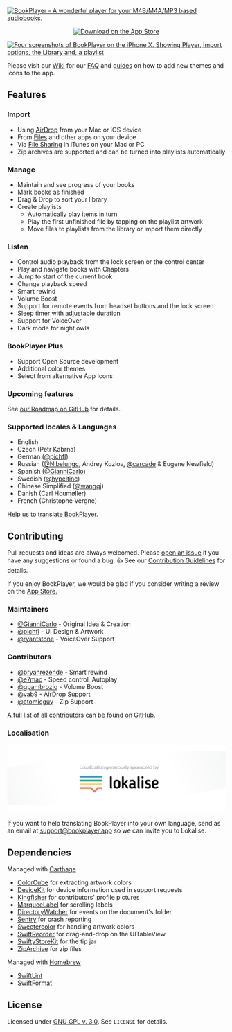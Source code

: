 [![BookPlayer - A wonderful player for your M4B/M4A/MP3 based audiobooks.](./.github/readme-header@2x.png)](https://itunes.apple.com/us/app/bookplayer-audio-book-player/id1138219998?ls=1&amp;mt=8)

<p align="center">
    <a href="https://itunes.apple.com/us/app/bookplayer-audio-book-player/id1138219998?ls=1&amp;mt=8">
        <img src="./.github/app-store-badge.svg" alt="Download on the App Store">
    </a>
</p>

[![Four screenshots of BookPlayer on the iPhone X. Showing Player, Import options, the Library and, a playlist](./.github/readme-screenshots@2x.png)](https://itunes.apple.com/us/app/bookplayer-audio-book-player/id1138219998?ls=1&amp;mt=8)

Please visit our [Wiki](https://github.com/TortugaPower/BookPlayer/wiki) for our [FAQ](https://github.com/TortugaPower/BookPlayer/wiki/FAQ) and [guides](https://github.com/TortugaPower/BookPlayer/wiki/Developer-Guide) on how to add new themes and icons to the app.

## Features

### Import

- Using [AirDrop](https://support.apple.com/en-us/HT204144#receive)  from your Mac or iOS device
- From [Files](https://support.apple.com/en-us/ht206481) and other apps on your device
- Via [File Sharing](https://support.apple.com/en-us/HT201301) in iTunes on your Mac or PC
- Zip archives are supported and can be turned into playlists automatically

### Manage 

- Maintain and see progress of your books
- Mark books as finished
- Drag & Drop to sort your library
- Create playlists
    - Automatically play items in turn
    - Play the first unfinished file by tapping on the playlist artwork
    - Move files to playlists from the library or import them directly

### Listen

- Control audio playback from the lock screen or the control center
- Play and navigate books with Chapters
- Jump to start of the current book
- Change playback speed
- Smart rewind
- Volume Boost
- Support for remote events from headset buttons and the lock screen
- Sleep timer with adjustable duration
- Support for VoiceOver
- Dark mode for night owls

### BookPlayer Plus

- Support Open Source development
- Additional color themes
- Select from alternative App Icons

### Upcoming features

See [our Roadmap on GitHub](https://github.com/GianniCarlo/Audiobook-Player/projects/1) for details.

### Supported locales & Languages

- English
- Czech (Petr Kabrna)
- German ([@pichfl](https://github.com/pichfl))
- Russian ([@Nibelungc](https://github.com/Nibelungc), Andrey Kozlov, [@carcade](https://github.com/carcade) & Eugene Newfield)
- Spanish ([@GianniCarlo](https://github.com/GianniCarlo))
- Swedish ([@hypeitinc](https://github.com/hypeitinc))
- Chinese Simplified ([@wangqj](https://twitter.com/wangqj))
- Danish (Carl Houmøller)
- French (Christophe Vergne)

Help us to [translate BookPlayer](#localisation).

## Contributing

Pull requests and ideas are always welcomed. Please [open an issue](https://github.com/GianniCarlo/Audiobook-Player/issues/new) if you have any suggestions or found a bug. 👍 See our [Contribution Guidelines](./CONTRIBUTING.md) for details.

If you enjoy BookPlayer, we would be glad if you consider writing a review on the [App Store.](https://itunes.apple.com/us/app/bookplayer-audio-book-player/id1138219998?ls=1&amp;mt=8)

### Maintainers

- [@GianniCarlo](https://github.com/GianniCarlo) - Original Idea & Creation
- [@pichfl](https://github.com/pichfl) - UI Design & Artwork
- [@ryantstone](https://github.com/ryantstone) - VoiceOver Support

### Contributors

- [@bryanrezende](https://github.com/bryanrezende) - Smart rewind
- [@e7mac](https://github.com/e7mac) - Speed control, Autoplay
- [@gpambrozio](https://github.com/gpambrozio) - Volume Boost
- [@vab9](https://github.com/vab9) - AirDrop Support
- [@atomicguy](https://github.com/atomicguy) - Zip Support

A full list of all contributors can be found [on GitHub.](https://github.com/GianniCarlo/Audiobook-Player/graphs/contributors)

### Localisation

[![Localization generously sponsored by Lokalise, the best platform for adding lodalization to your applications](./.github/lokalise@2x.png)](https://lokalise.com/)

If you want to help translating BookPlayer into your own language, send as an email at support@bookplayer.app so we can invite you to Lokalise.

## Dependencies

Managed with [Carthage](https://github.com/Carthage/Carthage)

- [ColorCube](https://github.com/pixelogik/ColorCube) for extracting artwork colors
- [DeviceKit](https://github.com/dennisweissmann/DeviceKit) for device information used in support requests
- [Kingfisher](https://github.com/onevcat/Kingfisher) for contributors' profile pictures
- [MarqueeLabel](https://github.com/cbpowell/MarqueeLabel) for scrolling labels
- [DirectoryWatcher](https://github.com/GianniCarlo/DirectoryWatcher) for events on the document's folder
- [Sentry](https://github.com/getsentry/sentry-cocoa) for crash reporting
- [Sweetercolor](https://github.com/jathu/sweetercolor) for handling artwork colors
- [SwiftReorder](https://github.com/GianniCarlo/SwiftReorder) for drag-and-drop on the UITableView
- [SwiftyStoreKit](https://github.com/bizz84/SwiftyStoreKit) for the tip jar
- [ZipArchive](https://github.com/ZipArchive/ZipArchive) for zip files

Managed with [Homebrew](https://brew.sh)

- [SwiftLint](https://github.com/realm/SwiftLint)
- [SwiftFormat](https://github.com/nicklockwood/SwiftFormat)



## License

Licensed under [GNU GPL v. 3.0](https://opensource.org/licenses/GPL-3.0). See `LICENSE` for details.
